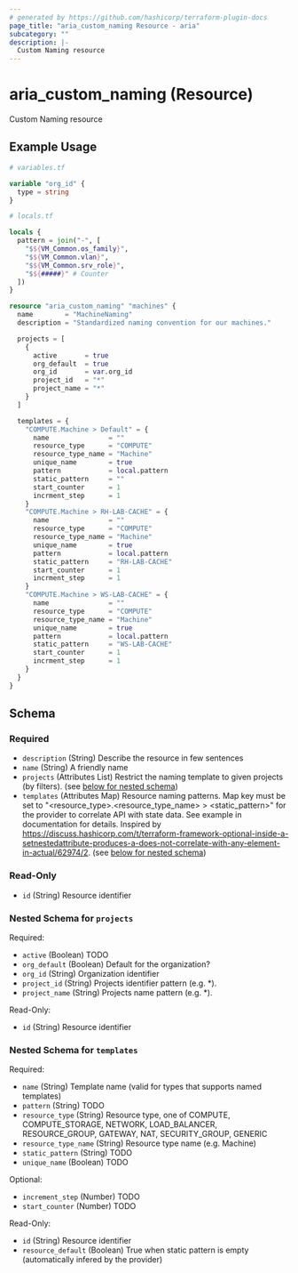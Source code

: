 ```yaml
---
# generated by https://github.com/hashicorp/terraform-plugin-docs
page_title: "aria_custom_naming Resource - aria"
subcategory: ""
description: |-
  Custom Naming resource
---
```


# aria_custom_naming (Resource)

Custom Naming resource

## Example Usage

```terraform
# variables.tf

variable "org_id" {
  type = string
}

# locals.tf

locals {
  pattern = join("-", [
    "$${VM_Common.os_family}",
    "$${VM_Common.vlan}",
    "$${VM_Common.srv_role}",
    "$${#####}" # Counter
  ])
}

resource "aria_custom_naming" "machines" {
  name        = "MachineNaming"
  description = "Standardized naming convention for our machines."

  projects = [
    {
      active       = true
      org_default  = true
      org_id       = var.org_id
      project_id   = "*"
      project_name = "*"
    }
  ]

  templates = {
    "COMPUTE.Machine > Default" = {
      name               = ""
      resource_type      = "COMPUTE"
      resource_type_name = "Machine"
      unique_name        = true
      pattern            = local.pattern
      static_pattern     = ""
      start_counter      = 1
      incrment_step      = 1
    }
    "COMPUTE.Machine > RH-LAB-CACHE" = {
      name               = ""
      resource_type      = "COMPUTE"
      resource_type_name = "Machine"
      unique_name        = true
      pattern            = local.pattern
      static_pattern     = "RH-LAB-CACHE"
      start_counter      = 1
      incrment_step      = 1
    }
    "COMPUTE.Machine > WS-LAB-CACHE" = {
      name               = ""
      resource_type      = "COMPUTE"
      resource_type_name = "Machine"
      unique_name        = true
      pattern            = local.pattern
      static_pattern     = "WS-LAB-CACHE"
      start_counter      = 1
      incrment_step      = 1
    }
  }
}
```

<!-- schema generated by tfplugindocs -->
## Schema

### Required

- `description` (String) Describe the resource in few sentences
- `name` (String) A friendly name
- `projects` (Attributes List) Restrict the naming template to given projects (by filters). (see [below for nested schema](#nestedatt--projects))
- `templates` (Attributes Map) Resource naming patterns.
Map key must be set to "<resource_type>.<resource_type_name> > <static_pattern>" for the provider to correlate API with state data.
 See example in documentation for details.
Inspired by https://discuss.hashicorp.com/t/terraform-framework-optional-inside-a-setnestedattribute-produces-a-does-not-correlate-with-any-element-in-actual/62974/2. (see [below for nested schema](#nestedatt--templates))

### Read-Only

- `id` (String) Resource identifier

<a id="nestedatt--projects"></a>
### Nested Schema for `projects`

Required:

- `active` (Boolean) TODO
- `org_default` (Boolean) Default for the organization?
- `org_id` (String) Organization identifier
- `project_id` (String) Projects identifier pattern (e.g. *).
- `project_name` (String) Projects name pattern (e.g. *).

Read-Only:

- `id` (String) Resource identifier


<a id="nestedatt--templates"></a>
### Nested Schema for `templates`

Required:

- `name` (String) Template name (valid for types that supports named templates)
- `pattern` (String) TODO
- `resource_type` (String) Resource type, one of COMPUTE, COMPUTE_STORAGE, NETWORK, LOAD_BALANCER, RESOURCE_GROUP, GATEWAY, NAT, SECURITY_GROUP, GENERIC
- `resource_type_name` (String) Resource type name (e.g. Machine)
- `static_pattern` (String) TODO
- `unique_name` (Boolean) TODO

Optional:

- `increment_step` (Number) TODO
- `start_counter` (Number) TODO

Read-Only:

- `id` (String) Resource identifier
- `resource_default` (Boolean) True when static pattern is empty (automatically infered by the provider)
